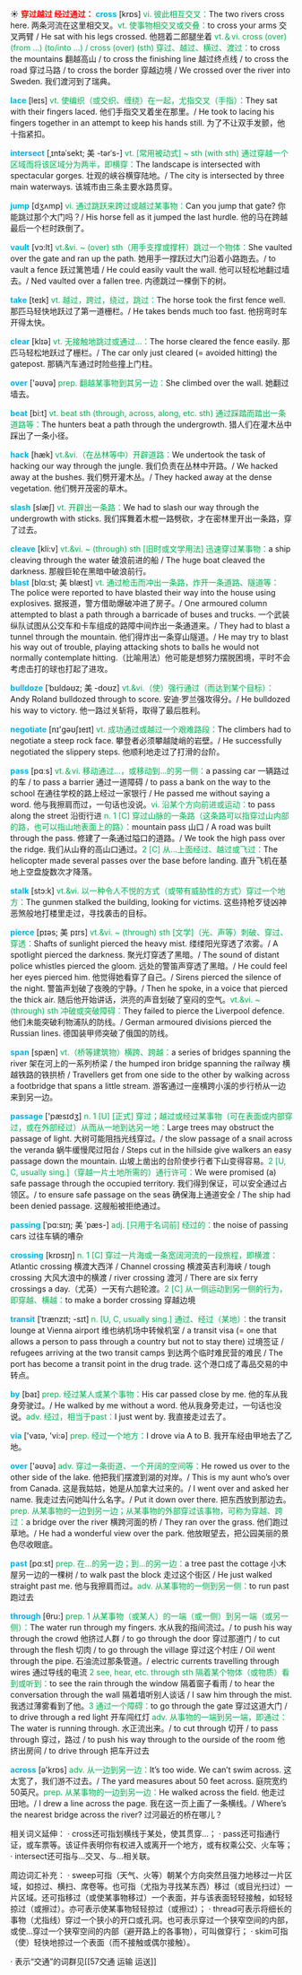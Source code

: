 ☀ <font color="red">**穿过越过 经过通过：**</font>
<font color="sky blue">**cross**</font> [krɒs] 
<font color="#00b050">vi. 彼此相互交叉：</font>The two rivers cross here. 两条河流在这里相交叉。<font color="#00b050">vt. 使事物相交叉或交叠：</font>to cross your arms 交叉两臂 / He sat with his legs crossed. 他翘着二郎腿坐着 <font color="#00b050">vt.＆vi. cross (over) (from ...) (to/into ...) / cross (over) (sth) 穿过、越过、横过、渡过：</font>to cross the mountains 翻越高山 / to cross the finishing line 越过终点线 / to cross the road 穿过马路 / to cross the border 穿越边境 / We crossed over the river into Sweden. 我们渡河到了瑞典。
                      
<font color="sky blue">**lace**</font> [leɪs]
<font color="#00b050">vt. 使编织（或交织、缠绕）在一起，尤指交叉（手指）：</font>They sat with their fingers laced. 他们手指交叉着坐在那里。/ He took to lacing his fingers together in an attempt to keep his hands still. 为了不让双手发颤，他十指紧扣。

<font color="sky blue">**intersect**</font> [ˌɪntəˈsekt; 美 -tərˈs-]
<font color="#00b050">vt. [常用被动式] ~ sth (with sth) 通过穿越一个区域而将该区域分为两半，即横穿：</font>The landscape is intersected with spectacular gorges. 壮观的峡谷横穿陆地。/ The city is intersected by three main waterways. 该城市由三条主要水路贯穿。

<font color="sky blue">**jump**</font> [dӡʌmp] 
<font color="#00b050">vi. 通过跳跃来跨过或越过某事物：</font>Can you jump that gate? 你能跳过那个大门吗？/ His horse fell as it jumped the last hurdle. 他的马在跨越最后一个栏时跌倒了。
           
<font color="sky blue">**vault**</font> [vɔ:lt]
<font color="#00b050">vt.&vi. ~ (over) sth（用手支撑或撑杆）跳过一个物体：</font>She vaulted over the gate and ran up the path. 她用手一撑跃过大门沿着小路跑去。/ to vault a fence 跃过篱笆墙 / He could easily vault the wall. 他可以轻松地翻过墙去。/ Ned vaulted over a fallen tree. 内德跳过一棵倒下的树。

<font color="sky blue">**take**</font> [teɪk] 
<font color="#00b050">vt. 越过，跨过，绕过，跳过：</font>The horse took the first fence well. 那匹马轻快地跃过了第一道栅栏。/ He takes bends much too fast. 他拐弯时车开得太快。

<font color="sky blue">**clear**</font> [klɪə] 
<font color="#00b050">vt. 无接触地跳过或通过…：</font>The horse cleared the fence easily. 那匹马轻松地跃过了栅栏。/ The car only just cleared (= avoided hitting) the gatepost. 那辆汽车通过时险些撞上门柱。

<font color="sky blue">**over**</font> ['əʊvə] 
<font color="#00b050">prep. 翻越某事物到其另一边：</font>She climbed over the wall. 她翻过墙去。

<font color="sky blue">**beat**</font> [bi:t] 
<font color="#00b050">vt. beat sth (through, across, along, etc. sth) 通过踩踏而踏出一条道路等：</font>The hunters beat a path through the undergrowth. 猎人们在灌木丛中踩出了一条小径。

<font color="sky blue">**hack**</font> [hæk]
<font color="#00b050">vt.&vi.（在丛林等中）开辟道路：</font>We undertook the task of hacking our way through the jungle. 我们负责在丛林中开路。/ We hacked away at the bushes. 我们劈开灌木丛。/ They hacked away at the dense vegetation. 他们劈开茂密的草木。           

<font color="sky blue">**slash**</font> [slæʃ]
<font color="#00b050">vt. 开辟出一条路：</font>We had to slash our way through the undergrowth with sticks. 我们挥舞着木棍一路劈砍，才在密林里开出一条路，穿了过去。
           
<font color="sky blue">**cleave**</font> [kli:v]
<font color="#00b050">vt.&vi. ~ (through) sth [旧时或文学用法] 迅速穿过某事物：</font>a ship cleaving through the water 破浪前进的船 / The huge boat cleaved the darkness. 那艘巨轮在黑暗中破浪前行。                
<font color="sky blue">**blast**</font> [blɑ:st; 美 blæst]
<font color="#00b050">vt. 通过枪击而冲出一条路，炸开一条道路、隧道等：</font>The police were reported to have blasted their way into the house using explosives. 据报道，警方借助爆破冲进了房子。/ One armoured column attempted to blast a path through a barricade of buses and trucks. 一个武装纵队试图从公交车和卡车组成的路障中间炸出一条通道来。/ They had to blast a tunnel through the mountain. 他们得炸出一条穿山隧道。/ He may try to blast his way out of trouble, playing attacking shots to balls he would not normally contemplate hitting.（比喻用法）他可能是想努力摆脱困境，平时不会考虑击打的球也打起了进攻。      
           
<font color="sky blue">**bulldoze**</font> [ˈbʊldəʊz; 美 -doʊz]
<font color="#00b050">vt.&vi.（使）强行通过（而达到某个目标）：</font>Andy Roland bulldozed through to score. 安迪·罗兰强攻得分。/ He bulldozed his way to victory. 他一路过关斩将，取得了最后胜利。

<font color="sky blue">**negotiate**</font> [nɪ'ɡəʊʃɪeɪt] 
<font color="#00b050">vt. 成功通过或越过一个艰难路段：</font>The climbers had to negotiate a steep rock face. 攀登者必须攀越陡峭的岩壁。/ He successfully negotiated the slippery steps. 他顺利地走过了打滑的台阶。

<font color="sky blue">**pass**</font> [pɑːs] 
<font color="#00b050">vt.＆vi. 移动通过…，或移动到…的另一侧：</font>a passing car 一辆路过的车 / to pass a barrier 通过一道障碍 / to pass a bank on the way to the school 在通往学校的路上经过一家银行 / He passed me without saying a word. 他与我擦肩而过，一句话也没说。<font color="#00b050">vi. 沿某个方向前进或运动：</font>to pass along the street 沿街行进 <font color="#00b050">n. 1 [C] 穿过山脉的一条路（这条路可以指穿过山内部的路，也可以指山地表面上的路）：</font>mountain pass 山口 / A road was built through the pass. 修建了一条通过隘口的道路。/ We took the high pass over the ridge. 我们从山脊的高山口通过。<font color="#00b050">2 [C] 从…上面经过、越过或飞过：</font>The helicopter made several passes over the base before landing. 直升飞机在基地上空盘旋数次才降落。
           
<font color="sky blue">**stalk**</font> [stɔ:k]
<font color="#00b050">vt.&vi. 以一种令人不悦的方式（或带有威胁性的方式）穿过一个地方：</font>The gunmen stalked the building, looking for victims. 这些持枪歹徒凶神恶煞般地打楼里走过，寻找袭击的目标。
           
<font color="sky blue">**pierce**</font> [pɪəs; 美 pɪrs]
<font color="#00b050">vt.&vi. ~ (through) sth [文学]（光、声等）刺破、穿过、穿透：</font>Shafts of sunlight pierced the heavy mist. 缕缕阳光穿透了浓雾。/ A spotlight pierced the darkness. 聚光灯穿透了黑暗。/ The sound of distant police whistles pierced the gloom. 远处的警笛声穿透了黑暗。/ He could feel her eyes pierced him. 他觉得她看穿了自己。/ Sirens pierced the silence of the night. 警笛声划破了夜晚的宁静。/ Then he spoke, in a voice that pierced the thick air. 随后他开始讲话，洪亮的声音划破了窒闷的空气。<font color="#00b050">vt.&vi. ~ (through) sth 冲破或突破障碍：</font>They failed to pierce the Liverpool defence. 他们未能突破利物浦队的防线。/ German armoured divisions pierced the Russian lines. 德国装甲师突破了俄国的防线。
           
<font color="sky blue">**span**</font> [spæn]
<font color="#00b050">vt.（桥等建筑物）横跨、跨越：</font>a series of bridges spanning the river 架在河上的一系列桥梁 / the humped iron bridge spanning the railway 横越铁路的铁拱桥 / Travellers get from one side to the other by walking across a footbridge that spans a little stream. 游客通过一座横跨小溪的步行桥从一边来到另一边。

<font color="sky blue">**passage**</font> ['pæsɪdӡ] 
<font color="#00b050">n. 1 [U] [正式] 穿过；越过或经过某事物（可在表面或内部穿过，或在外部经过）从而从一地到达另一地：</font>Large trees may obstruct the passage of light. 大树可能阻挡光线穿过。/ the slow passage of a snail across the veranda 蜗牛缓慢爬过阳台 / Steps cut in the hillside give walkers an easy passage down the mountain. 山坡上凿出的台阶使步行者下山变得容易。<font color="#00b050">2 [U, C, usually sing.]（穿越一片土地所需的）通行许可：</font>We were promised (a) safe passage through the occupied territory. 我们得到保证，可以安全通过占领区。/ to ensure safe passage on the seas 确保海上通道安全 / The ship had been denied passage. 这艘船被拒绝通过。
           
<font color="sky blue">**passing**</font> [ˈpɑ:sɪŋ; 美 ˈpæs-]
<font color="#00b050">adj. [只用于名词前] 经过的：</font>the noise of passing cars 过往车辆的嘈杂

<font color="sky blue">**crossing**</font> [krɒsɪŋ] 
<font color="#00b050">n. 1 [C] 穿过一片海或一条宽阔河流的一段旅程，即横渡：</font>Atlantic crossing 横渡大西洋 / Channel crossing 横渡英吉利海峡 / tough crossing 大风大浪中的横渡 / river crossing 渡河 / There are six ferry crossings a day.（尤英）一天有六趟轮渡。<font color="#00b050">2 [C] 从一侧运动到另一侧的行为，即穿越、横越：</font>to make a border crossing 穿越边境
           
<font color="sky blue">**transit**</font> [ˈtrænzɪt; -sɪt]
<font color="#00b050">n. [U, C, usually sing.] 通过、经过（某地）：</font>the transit lounge at Vienna airport 维也纳机场中转候机室 / a transit visa (= one that allows a person to pass through a country but not to stay there) 过境签证 / refugees arriving at the two transit camps 到达两个临时难民营的难民 / The port has become a transit point in the drug trade. 这个港口成了毒品交易的中转点。

<font color="sky blue">**by**</font> [baɪ] 
<font color="#00b050">prep. 经过某人或某个事物：</font>His car passed close by me. 他的车从我身旁驶过。/ He walked by me without a word. 他从我身旁走过，一句话也没说。<font color="#00b050">adv. 经过，相当于past：</font>I just went by. 我直接走过去了。

<font color="sky blue">**via**</font> ['vaɪə, 'vi:ə] 
<font color="#00b050">prep. 经过一个地方：</font>I drove via A to B. 我开车经由甲地去了乙地。

<font color="sky blue">**over**</font> ['əʊvə] 
<font color="#00b050">adv. 穿过一条街道、一个开阔的空间等：</font>He rowed us over to the other side of the lake. 他把我们摆渡到湖的对岸。/ This is my aunt who’s over from Canada. 这是我姑姑，她是从加拿大过来的。/ I went over and asked her name. 我走过去问她叫什么名字。/ Put it down over there. 把东西放到那边去。<font color="#00b050">prep. 从某事物的一边到另一边；从某事物的外部穿过该事物，可称为穿越、跨过：</font>a bridge over the river 横跨河面的桥 / They ran over the grass. 他们跑过草地。/ He had a wonderful view over the park. 他放眼望去，把公园美丽的景色尽收眼底。

<font color="sky blue">**past**</font> [pɑːst] 
<font color="#00b050">prep. 在…的另一边；到…的另一边：</font>a tree past the cottage 小木屋另一边的一棵树 / to walk past the block 走过这个街区 / He just walked straight past me. 他与我擦肩而过。<font color="#00b050">adv. 从某事物的一侧到另一侧：</font>to run past 跑过去

<font color="sky blue">**through**</font> [θru:] 
<font color="#00b050">prep. 1 从某事物（或某人）的一端（或一侧）到另一端（或另一侧）：</font>The water run through my fingers. 水从我的指间流过。/ to push his way through the crowd 他挤过人群 / to go through the door 穿过那道门 / to cut through the flesh 切肉 / to go through the village 穿过这个村庄 / Oil went through the pipe. 石油流过那条管道。/ electric currents travelling through wires 通过导线的电流 <font color="#00b050">2 see, hear, etc. through sth 隔着某个物体（或物质）看到或听到：</font>to see the rain through the window 隔着窗子看雨 / to hear the conversation through the wall 隔着墙听别人谈话 / I saw him through the mist. 我透过薄雾看到了他。<font color="#00b050">3 通过一个障碍：</font>to go through the gate 穿过这道大门 / to drive through a red light 开车闯红灯 <font color="#00b050">adv. 从事物的一端到另一端，即通过：</font>The water is running through. 水正流出来。/ to cut through 切开 / to pass through 穿过，路过 / to push his way through to the ourside of the room 他挤出房间 / to drive through 把车开过去 

<font color="sky blue">**across**</font> [ə'krɒs] 
<font color="#00b050">adv. 从一边到另一边：</font>It’s too wide. We can’t swim across. 这太宽了，我们游不过去。/ The yard measures about 50 feet across. 庭院宽约50英尺。<font color="#00b050">prep. 从某事物的一边到另一边：</font>He walked across the field. 他走过田地。/ I drew a line across the page. 我在这一页上画了一条横线。/ Where’s the nearest bridge across the river? 过河最近的桥在哪儿？

相关词义延伸：
· cross还可指划横线于某处，使其贯穿…；
· pass还可指通行证，或车票等。该证件表明你有权进入或离开一个地方，或有权乘公交、火车等；
· intersect还可指与…交叉、与…相关联。

周边词汇补充：
· sweep可指（天气、火等）朝某个方向突然且强力地移过一片区域，如掠过、横扫、席卷等。也可指（尤指为寻找某东西）移过（或目光扫过）一片区域。还可指移过（或使某事物移过）一个表面，并与该表面轻轻接触，如轻轻掠过（或擦过）。亦可表示使某事物轻轻掠过（或擦过）；
· thread可表示将细长的事物（尤指线）穿过一个狭小的开口或孔洞。也可表示穿过一个狭窄空间的内部，或使…穿过一个狭窄空间的内部（避开路上的各事物），可叫做穿行；
· skim可指（使）轻快地掠过一个表面（而不接触或偶尔接触）。

· 表示“交通”的词群见[[57交通 运输 运送]]
